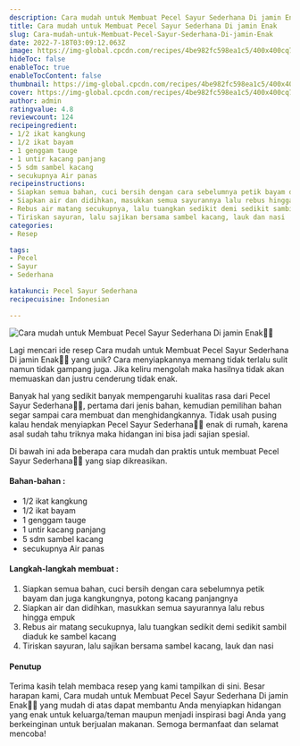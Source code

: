 ```yaml
---
description: Cara mudah untuk Membuat Pecel Sayur Sederhana Di jamin Enak"
title: Cara mudah untuk Membuat Pecel Sayur Sederhana Di jamin Enak
slug: Cara-mudah-untuk-Membuat-Pecel-Sayur-Sederhana-Di-jamin-Enak
date: 2022-7-18T03:09:12.063Z
image: https://img-global.cpcdn.com/recipes/4be982fc598ea1c5/400x400cq70/photo.jpg
hideToc: false
enableToc: true
enableTocContent: false
thumbnail: https://img-global.cpcdn.com/recipes/4be982fc598ea1c5/400x400cq70/photo.jpg
cover: https://img-global.cpcdn.com/recipes/4be982fc598ea1c5/400x400cq70/photo.jpg
author: admin
ratingvalue: 4.8
reviewcount: 124
recipeingredient:
- 1/2 ikat kangkung
- 1/2 ikat bayam
- 1 genggam tauge
- 1 untir kacang panjang
- 5 sdm sambel kacang
- secukupnya Air panas
recipeinstructions:
- Siapkan semua bahan, cuci bersih dengan cara sebelumnya petik bayam dan juga kangkungnya, potong kacang panjangnya
- Siapkan air dan didihkan, masukkan semua sayurannya lalu rebus hingga empuk
- Rebus air matang secukupnya, lalu tuangkan sedikit demi sedikit sambil diaduk ke sambel kacang
- Tiriskan sayuran, lalu sajikan bersama sambel kacang, lauk dan nasi
categories:
- Resep

tags:
- Pecel
- Sayur
- Sederhana

katakunci: Pecel Sayur Sederhana
recipecuisine: Indonesian

---
```


![Cara mudah untuk Membuat Pecel Sayur Sederhana Di jamin Enak👩‍🍳](https://img-global.cpcdn.com/recipes/4be982fc598ea1c5/400x400cq70/photo.jpg)

Lagi mencari ide resep Cara mudah untuk Membuat Pecel Sayur Sederhana Di jamin Enak👩‍🍳 yang unik? Cara menyiapkannya memang tidak terlalu sulit namun tidak gampang juga. Jika keliru mengolah maka hasilnya tidak akan memuaskan dan justru cenderung tidak enak.

Banyak hal yang sedikit banyak mempengaruhi kualitas rasa dari Pecel Sayur Sederhana👩‍🍳, pertama dari jenis bahan, kemudian pemilihan bahan segar sampai cara membuat dan menghidangkannya. Tidak usah pusing kalau hendak menyiapkan Pecel Sayur Sederhana👩‍🍳 enak di rumah, karena asal sudah tahu triknya maka hidangan ini bisa jadi sajian spesial.

Di bawah ini ada beberapa cara mudah dan praktis untuk membuat Pecel Sayur Sederhana👩‍🍳 yang siap dikreasikan.

<!--inarticleads1-->

#### Bahan-bahan :

- 1/2 ikat kangkung
- 1/2 ikat bayam
- 1 genggam tauge
- 1 untir kacang panjang
- 5 sdm sambel kacang
- secukupnya Air panas

<!--inarticleads2-->

#### Langkah-langkah membuat :

1. Siapkan semua bahan, cuci bersih dengan cara sebelumnya petik bayam dan juga kangkungnya, potong kacang panjangnya
1. Siapkan air dan didihkan, masukkan semua sayurannya lalu rebus hingga empuk
1. Rebus air matang secukupnya, lalu tuangkan sedikit demi sedikit sambil diaduk ke sambel kacang
1. Tiriskan sayuran, lalu sajikan bersama sambel kacang, lauk dan nasi

#### Penutup

Terima kasih telah membaca resep yang kami tampilkan di sini. Besar harapan kami, Cara mudah untuk Membuat Pecel Sayur Sederhana Di jamin Enak👩‍🍳 yang mudah di atas dapat membantu Anda menyiapkan hidangan yang enak untuk keluarga/teman maupun menjadi inspirasi bagi Anda yang berkeinginan untuk berjualan makanan. Semoga bermanfaat dan selamat mencoba!